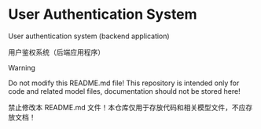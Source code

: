# User Authentication System

User authentication system (backend application)

用户鉴权系统（后端应用程序）

> [!WARNING]
> Do not modify this README.md file! This repository is intended only for code and related model files, documentation should not be stored here!
>
> 禁止修改本 README.md 文件！本仓库仅用于存放代码和相关模型文件，不应存放文档！